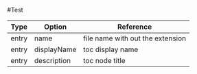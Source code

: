 #Test


Type | Option | Reference
--- | --- | ---
entry | name | file name with out the extension
entry | displayName | toc display name
entry | description | toc node title
